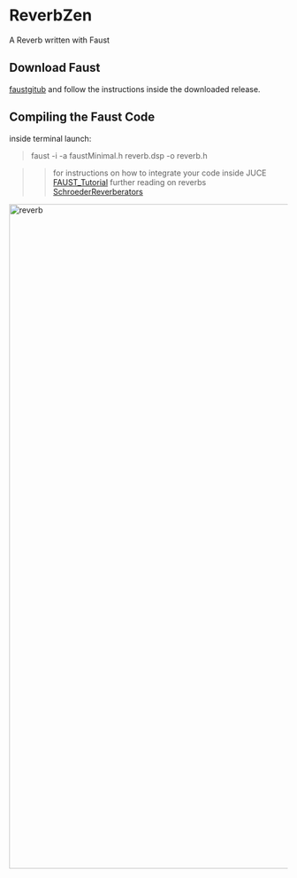 # ReverbZen 
 A Reverb written with Faust 
## Download Faust 
[faustgitub](https://github.com/grame-cncm/faust) and follow the instructions inside the downloaded release.
## Compiling the Faust Code 
inside terminal launch:
> faust -i -a faustMinimal.h reverb.dsp -o reverb.h

>>for instructions on how to integrate your code inside JUCE [FAUST_Tutorial](https://faustdoc.grame.fr/workshops/2020-04-10-faust-juce/#simple-audio-effect-plug-in)
>>further reading on reverbs [SchroederReverberators](https://ccrma.stanford.edu/~jos/pasp/Schroeder_Reverberators.html)

<img width="1200" alt="reverb" src="https://user-images.githubusercontent.com/54742442/199354410-3fd7bb6f-32a0-404a-acb5-b06e1e83b243.png">
